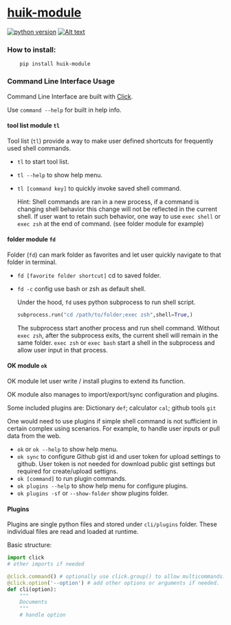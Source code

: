 # [huik-module][huik]
[![python version](https://img.shields.io/badge/python-3.5%20%7C%203.6%20%7C%203.7%20-blue)][pythonwebsite] 
[![Alt text](https://img.shields.io/pypi/v/huik-module 'Hover to see this text.')][huik]

[huik]:https://pypi.org/project/huik-module
[pythonwebsite]: https://www.python.org/downloads/release/python-375

### **How to install**:

        pip install huik-module

### **Command Line Interface Usage**
Command Line Interface are built with [Click](https://click.palletsprojects.com/en/7.x/).

Use `command --help` for built in help info. 

#### tool list module `tl`
Tool list (`tl`) provide a way to make user defined shortcuts for frequently used shell commands. 
* `tl` to start tool list. 
* `tl --help` to show help menu. 
* `tl [command key]` to quickly invoke saved shell command.

    Hint: Shell commands are ran in a new process, if a command is changing 
    shell behavior this change will not be reflected in the current shell. 
    If user want to retain such behavior, one way to use `exec shell` 
    or `exec zsh` at the end of command. (see folder module for example)

#### folder module `fd`
Folder (`fd`) can mark folder as favorites and let user quickly navigate to that folder
in terminal. 
* `fd [favorite folder shortcut]` cd to saved folder.
* `fd -c` config use bash or zsh as default shell. 

    Under the hood, `fd` uses python subprocess to run shell script. 
    ```python
    subprocess.run("cd /path/to/folder;exec zsh",shell=True,)
    ```
    The subprocess start another process and run shell command. 
    Without `exec zsh`, after the subprocess exits, the current shell 
    will remain in the same folder. `exec zsh` or `exec bash` start a shell in 
    the subprocess and allow user input in that process. 

#### OK module `ok` 
OK module let user write / install plugins to extend its function. 

OK module also manages to import/export/sync configuration and plugins.

Some included plugins are: Dictionary `def`; calculator `cal`; github tools `git` 

One would need to use plugins if simple shell command is not sufficient 
in certain complex using scenarios. For example, to handle user 
inputs or pull data from the web. 

* `ok` or `ok --help` to show help menu.
* `ok sync` to configure Github gist id and user token for upload settings to github. 
User token is not needed for download public gist settings but required for create/upload settigns.
* `ok [command]` to run plugin commands.
* `ok plugins --help` to show help menu for configure plugins.
* `ok plugins -sf` or `--show-folder` show plugins folder. 

#### Plugins 
Plugins are single python files and stored under `cli/plugins` 
folder. These individual files are read and loaded at runtime. 

Basic structure:
```python
import click 
# other imports if needed 

@click.command() # optionally use click.group() to allow multicommands.
@click.option('--option') # add other options or arguments if needed.
def cli(option):
    """
    Documents
    """
    # handle option 
```
